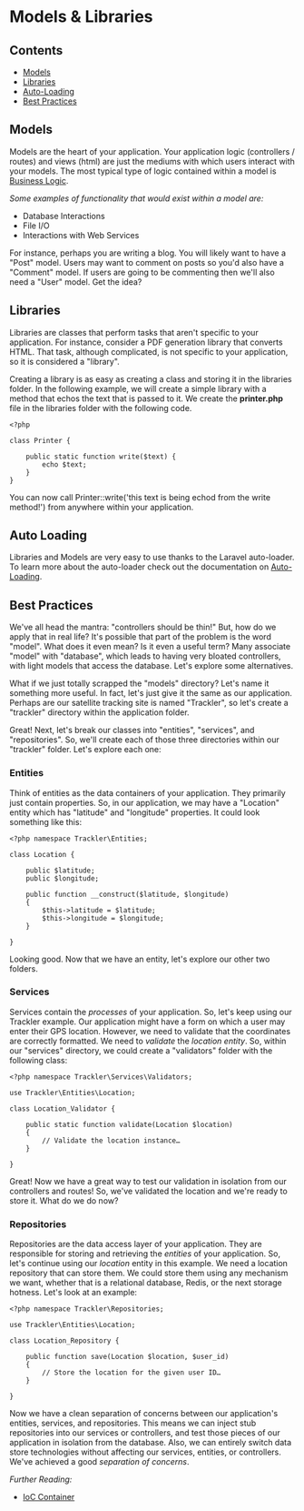 # Models & Libraries

## Contents

- [Models](#models)
- [Libraries](#libraries)
- [Auto-Loading](#auto-loading)
- [Best Practices](#best-practices)

<a name="models"></a>
## Models

Models are the heart of your application. Your application logic (controllers / routes) and views (html) are just the mediums with which users interact with your models. The most typical type of logic contained within a model is [Business Logic](http://en.wikipedia.org/wiki/Business_logic).

*Some examples of functionality that would exist within a model are:*

- Database Interactions
- File I/O
- Interactions with Web Services

For instance, perhaps you are writing a blog. You will likely want to have a "Post" model. Users may want to comment on posts so you'd also have a "Comment" model. If users are going to be commenting then we'll also need a "User" model. Get the idea?

<a name="libraries"></a>
## Libraries

Libraries are classes that perform tasks that aren't specific to your application. For instance, consider a PDF generation library that converts HTML. That task, although complicated, is not specific to your application, so it is considered a "library". 

Creating a library is as easy as creating a class and storing it in the libraries folder. In the following example, we will create a simple library with a method that echos the text that is passed to it. We create the **printer.php** file in the libraries folder with the following code.

	<?php

	class Printer {

		public static function write($text) {
			echo $text;
		}
	}

You can now call Printer::write('this text is being echod from the write method!') from anywhere within your application.  

<a name="auto-loading"></a>
## Auto Loading

Libraries and Models are very easy to use thanks to the Laravel auto-loader. To learn more about the auto-loader check out the documentation on [Auto-Loading](/docs/loading).

<a name="best-practices"></a>
## Best Practices

We've all head the mantra: "controllers should be thin!" But, how do we apply that in real life? It's possible that part of the problem is the word "model". What does it even mean? Is it even a useful term? Many associate "model" with "database", which leads to having very bloated controllers, with light models that access the database. Let's explore some alternatives.

What if we just totally scrapped the "models" directory? Let's name it something more useful. In fact, let's just give it the same as our application. Perhaps are our satellite tracking site is named "Trackler", so let's create a "trackler" directory within the application folder.

Great! Next, let's break our classes into "entities", "services", and "repositories". So, we'll create each of those three directories within our  "trackler" folder. Let's explore each one:

### Entities

Think of entities as the data containers of your application. They primarily just contain properties. So, in our application, we may have a "Location" entity which has "latitude" and "longitude" properties. It could look something like this:

	<?php namespace Trackler\Entities;
	
	class Location {

		public $latitude;
		public $longitude;

		public function __construct($latitude, $longitude)
		{
			$this->latitude = $latitude;
			$this->longitude = $longitude;
		}

	}

Looking good. Now that we have an entity, let's explore our other two folders.

### Services

Services contain the *processes* of your application. So, let's keep using our Trackler example. Our application might have a form on which a user may enter their GPS location. However, we need to validate that the coordinates are correctly formatted. We need to *validate* the *location entity*. So, within our "services" directory, we could create a "validators" folder with the following class:

	<?php namespace Trackler\Services\Validators;

	use Trackler\Entities\Location;

	class Location_Validator {

		public static function validate(Location $location)
		{
			// Validate the location instance…
		}

	}

Great! Now we have a great way to test our validation in isolation from our controllers and routes! So, we've validated the location and we're ready to store it. What do we do now?

### Repositories

Repositories are the data access layer of your application. They are responsible for storing and retrieving the *entities* of your application. So, let's continue using our *location* entity in this example. We need a location repository that can store them. We could store them using any mechanism we want, whether that is a relational database, Redis, or the next storage hotness. Let's look at an example:

	<?php namespace Trackler\Repositories;

	use Trackler\Entities\Location;

	class Location_Repository {

		public function save(Location $location, $user_id)
		{
			// Store the location for the given user ID…
		}

	}

Now we have a clean separation of concerns between our application's entities, services, and repositories. This means we can inject stub repositories into our services or controllers, and test those pieces of our application in isolation from the database. Also, we can entirely switch data store technologies without affecting our services, entities, or controllers. We've achieved a good *separation of concerns*.

*Further Reading:*

- [IoC Container](/docs/ioc)